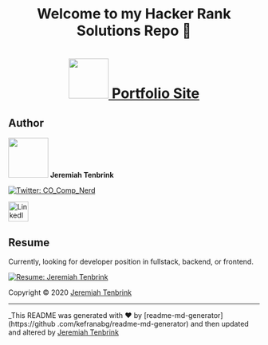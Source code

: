 
<h1 align="center">Welcome to my Hacker Rank Solutions Repo 👋</h1>

<h1 align="center"> <a href="http://tenbrink.dev"><img src="https://github-badge.vercel.app/api/badges/icons/web" height="80">          Portfolio Site</a></h1>

## Author

<img src="https://github-badge.vercel.app/api/badges/icons/user" height="80"> **Jeremiah Tenbrink**
<p>
  <a href="https://twitter.com/CO_Comp_Nerd" target="_blank">
    <img alt="Twitter: CO_Comp_Nerd" src="https://img.shields.io/twitter/follow/CO_Comp_Nerd.svg?style=social" />
  </a>
  </p>
  <p>
    <a href="https://www.linkedin.com/in/jeremiahtenbrink/" target="_blank">
        <img alt="LinkedIn: JeremiahTenbrink" src="https://github-badge.vercel.app/api/badges/linkedin/@JeremiahTenbrink" height="40"/>
      </a>
</p>

## Resume
Currently, looking for developer position in fullstack, backend, or frontend. 


  <a href="https://drive.google.com/file/d/13dwfRXEcEvPOSFiq_GHCyV5nq6pwahVX/view?usp=sharing" target="_blank">
      <img alt="Resume: Jeremiah Tenbrink" src="https://github-badge.vercel.app/api/badges/resume/JeremiahTenbrink" />
    </a>

Copyright © 2020 [Jeremiah Tenbrink](https://github.com/jeremiahtenbrink)

***
_This README was generated with ❤️ by [readme-md-generator](https://github
.com/kefranabg/readme-md-generator) and then updated and altered by
 [Jeremiah Tenbrink](https://github.com/jeremiahtenbrink)

